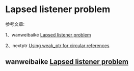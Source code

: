 # Lapsed listener problem

参考文章:

1、wanweibaike [Lapsed listener problem](https://en.wanweibaike.com/wiki-Lapsed%20listener%20problem)

2、nextptr [Using weak_ptr for circular references](https://www.nextptr.com/tutorial/ta1382183122/using-weak_ptr-for-circular-references) 

## wanweibaike [Lapsed listener problem](https://en.wanweibaike.com/wiki-Lapsed%20listener%20problem)

